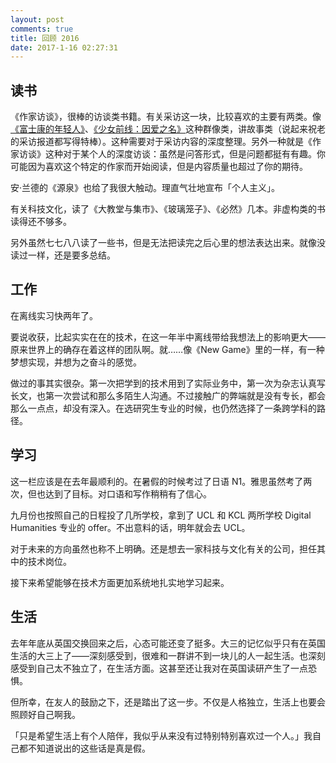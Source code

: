 ```yaml
---
layout: post
comments: true
title: 回顾 2016 
date: 2017-1-16 02:27:31
---
```


## 读书
《作家访谈》，很棒的访谈类书籍。有关采访这一块，比较喜欢的主要有两类。像[《富士康的年轻人》](http://games.sina.com.cn/zt_d/y/2015fsk)、[《少女前线：因爱之名》](http://chuapp.com/article/243971.html)这种群像类，讲故事类（说起来祝老的采访报道都写得特棒）。这种需要对于采访内容的深度整理。另外一种就是《作家访谈》这种对于某个人的深度访谈：虽然是问答形式，但是问题都挺有有趣。你可能因为喜欢这个特定的作家而开始阅读，但是内容质量也超过了你的期待。

安·兰德的《源泉》也给了我很大触动。理直气壮地宣布「个人主义」。

有关科技文化，读了《大教堂与集市》、《玻璃笼子》、《必然》几本。非虚构类的书读得还不够多。

另外虽然七七八八读了一些书，但是无法把读完之后心里的想法表达出来。就像没读过一样，还是要多总结。

## 工作
在离线实习快两年了。

要说收获，比起实实在在的技术，在这一年半中离线带给我想法上的影响更大——原来世界上的确存在着这样的团队啊。就……像《New Game》里的一样，有一种梦想实现，并想为之奋斗的感觉。

做过的事其实很杂。第一次把学到的技术用到了实际业务中，第一次为杂志认真写长文，也第一次尝试和那么多陌生人沟通。不过接触广的弊端就是没有专长，都会那么一点点，却没有深入。在选研究生专业的时候，也仍然选择了一条跨学科的路径。

## 学习
这一栏应该是在去年最顺利的。在暑假的时候考过了日语 N1。雅思虽然考了两次，但也达到了目标。对口语和写作稍稍有了信心。

九月份也按照自己的日程投了几所学校，拿到了 UCL 和 KCL 两所学校 Digital Humanities 专业的 offer。不出意料的话，明年就会去 UCL。

对于未来的方向虽然也称不上明确。还是想去一家科技与文化有关的公司，担任其中的技术岗位。

接下来希望能够在技术方面更加系统地扎实地学习起来。

## 生活
去年年底从英国交换回来之后，心态可能还变了挺多。大三的记忆似乎只有在英国生活的大三上了——深刻感受到，很难和一群讲不到一块儿的人一起生活。也深刻感受到自己太不独立了，在生活方面。这甚至还让我对在英国读研产生了一点恐惧。

但所幸，在友人的鼓励之下，还是踏出了这一步。不仅是人格独立，生活上也要会照顾好自己啊我。

「只是希望生活上有个人陪伴，我似乎从来没有过特别特别喜欢过一个人。」我自己都不知道说出的这些话是真是假。

